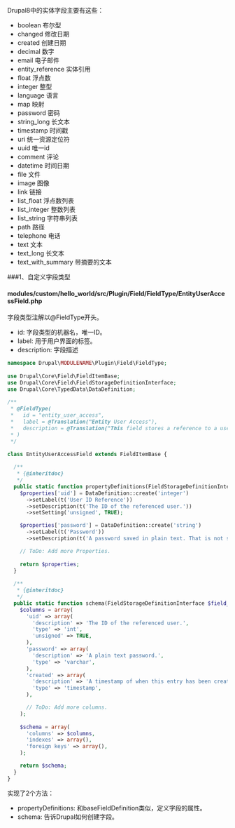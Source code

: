 Drupal8中的实体字段主要有这些：

* boolean 布尔型
* changed 修改日期
* created 创建日期
* decimal 数字
* email 电子邮件
* entity_reference 实体引用
* float 浮点数
* integer 整型
* language 语言
* map 映射
* password 密码
* string_long 长文本
* timestamp 时间戳
* uri 统一资源定位符
* uuid 唯一id
* comment 评论
* datetime 时间日期
* file 文件
* image 图像
* link 链接
* list_float 浮点数列表
* list_integer 整数列表
* list_string 字符串列表
* path 路径
* telephone 电话
* text 文本
* text_long 长文本
* text_with_summary 带摘要的文本


###1、自定义字段类型
#### modules/custom/hello_world/src/Plugin/Field/FieldType/EntityUserAccessField.php

字段类型注解以@FieldType开头。
* id: 字段类型的机器名，唯一ID。
* label: 用于用户界面的标签。
* description: 字段描述

```php
namespace Drupal\MODULENAME\Plugin\Field\FieldType;
 
use Drupal\Core\Field\FieldItemBase;
use Drupal\Core\Field\FieldStorageDefinitionInterface;
use Drupal\Core\TypedData\DataDefinition;
 
/**
 * @FieldType(
 *   id = "entity_user_access",
 *   label = @Translation("Entity User Access"),
 *   description = @Translation("This field stores a reference to a user and a password for this user on the entity."),
 * )
 */
 
class EntityUserAccessField extends FieldItemBase {

  /**
   * {@inheritdoc}
   */
  public static function propertyDefinitions(FieldStorageDefinitionInterface $field_definition) {
    $properties['uid'] = DataDefinition::create('integer')
      ->setLabel(t('User ID Reference'))
      ->setDescription(t('The ID of the referenced user.'))
      ->setSetting('unsigned', TRUE);

    $properties['password'] = DataDefinition::create('string')
      ->setLabel(t('Password'))
      ->setDescription(t('A password saved in plain text. That is not save dude!'));

    // ToDo: Add more Properties.
 
    return $properties;
  }
 
  /**
   * {@inheritdoc}
   */
  public static function schema(FieldStorageDefinitionInterface $field_definition) {
    $columns = array(
      'uid' => array(
        'description' => 'The ID of the referenced user.',
        'type' => 'int',
        'unsigned' => TRUE,
      ),
      'password' => array(
        'description' => 'A plain text password.',
        'type' => 'varchar',
      ),
      'created' => array(
        'description' => 'A timestamp of when this entry has been created.',
        'type' => 'timestamp',
      ),

      // ToDo: Add more columns.
    );
   
    $schema = array(
      'columns' => $columns,
      'indexes' => array(),
      'foreign keys' => array(),
    );

    return $schema;
  }
}
```

实现了2个方法：
* propertyDefinitions: 和baseFieldDefinition类似，定义字段的属性。
* schema: 告诉Drupal如何创建字段。 